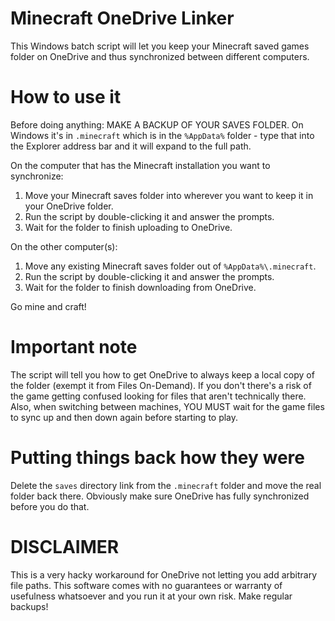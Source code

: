 # Minecraft OneDrive Linker

This Windows batch script will let you keep your Minecraft saved games folder
on OneDrive and thus synchronized between different computers.

# How to use it

Before doing anything: MAKE A BACKUP OF YOUR SAVES FOLDER. On Windows it's in
`.minecraft` which is in the `%AppData%` folder - type that into the Explorer
address bar and it will expand to the full path.

On the computer that has the Minecraft installation you want to synchronize:

1. Move your Minecraft saves folder into wherever you want to keep it in your OneDrive folder.
2. Run the script by double-clicking it and answer the prompts.
3. Wait for the folder to finish uploading to OneDrive.

On the other computer(s):

1. Move any existing Minecraft saves folder out of `%AppData%\.minecraft`.
2. Run the script by double-clicking it and answer the prompts.
3. Wait for the folder to finish downloading from OneDrive.

Go mine and craft!

# Important note

The script will tell you how to get OneDrive to always keep a local copy of
the folder (exempt it from Files On-Demand). If you don't there's a risk of
the game getting confused looking for files that aren't technically there.
Also, when switching between machines, YOU MUST wait for the game files to
sync up and then down again before starting to play.

# Putting things back how they were

Delete the `saves` directory link from the `.minecraft` folder and move the
real folder back there. Obviously make sure OneDrive has fully synchronized
before you do that.

# DISCLAIMER

This is a very hacky workaround for OneDrive not letting you add arbitrary
file paths. This software comes with no guarantees or warranty of usefulness
whatsoever and you run it at your own risk. Make regular backups!
